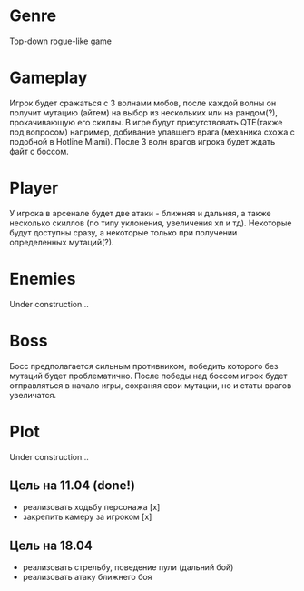 # Genre
Top-down rogue-like game

# Gameplay
Игрок будет сражаться с 3 волнами мобов, после каждой волны он получит мутацию (айтем) на выбор из нескольких или на рандом(?), прокачивающую его скиллы. В игре будут присутствовать QTE(также под вопросом) например, добивание упавшего врага (механика схожа с подобной в Hotline Miami). После 3 волн врагов игрока будет ждать файт с боссом.

# Player
У игрока в арсенале будет две атаки - ближняя и дальняя, а также несколько скиллов (по типу уклонения, увеличения хп и тд). Некоторые будут доступны сразу, а некоторые только при получении определенных мутаций(?).

# Enemies
Under construction...

# Boss
Босс предполагается сильным противником, победить которого без мутаций будет проблематично. После победы над боссом игрок будет отправляться в начало игры, сохраняя свои мутации, но и статы врагов увеличатся.

# Plot
Under construction...

## Цель на 11.04 (done!)
- реализовать ходьбу персонажа [x]
- закрепить камеру за игроком [x]

## Цель на 18.04
- реализовать стрельбу, поведение пули (дальний бой)
- реализовать атаку ближнего боя
